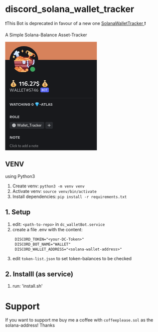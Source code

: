 # discord_solana_wallet_tracker

❗This Bot is deprecated in favour of a new one [SolanaWalletTracker
](https://github.com/DerZwergGimli/RustSolanaDiscordWalletTracker)❗

A Simple Solana-Balance Asset-Tracker

![view of DC bot](bot_view_dc.png)


## VENV
using Python3

1. Create venv: `python3 -m venv venv`
2. Activate venv: `source venv/bin/activate`
3. Install dependencies: `pip install -r requirements.txt`

## 1. Setup
1. edit: `<path-to-repo>` in `dc_walletBot.service`
2. create a file .env with the content:
   ```
    DISCORD_TOKEN="<your-DC-Token>"
    DISCORD_BOT_NAME="WALLET"
    DISCORD_WALLET_ADDRESS="<solana-wallet-address>"
   ```
3. edit `token-list.json` to set token-balances to be checked


## 2. Installl (as service)
1. run: 'install.sh'


# Support
If you want to support me buy me a coffee with `coffeeplease.sol` as the solana-address! Thanks




